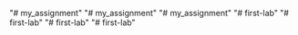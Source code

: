 "# my_assignment" 
"# my_assignment" 
"# my_assignment" 
"# first-lab" 
"# first-lab" 
"# first-lab" 
"# first-lab" 
